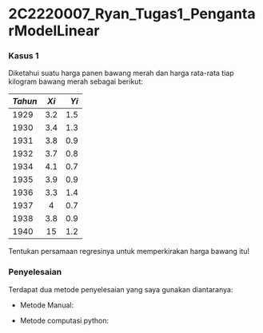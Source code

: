 # 2C2220007_Ryan_Tugas1_PengantarModelLinear

### Kasus 1
Diketahui suatu harga panen bawang merah dan harga rata-rata tiap kilogram bawang merah sebagai berikut:

| *Tahun* |  *Xi*  | *Yi* |
|:-----|:--------:|------:|
| 1929 | 3.2 | 1.5 |
| 1930 | 3.4 | 1.3 |
| 1931 | 3.8 | 0.9 |
| 1932 | 3.7 | 0.8 |
| 1934 | 4.1 | 0.7 |
| 1935 | 3.9 | 0.9 |
| 1936 | 3.3 | 1.4 |
| 1937 | 4 | 0.7 |
| 1938 | 3.8 | 0.9 |
| 1940 | 15 | 1.2 |

Tentukan persamaan regresinya untuk memperkirakan harga bawang itu!

### Penyelesaian
Terdapat dua metode penyelesaian yang saya gunakan diantaranya:

- Metode Manual: 

- Metode computasi python:
